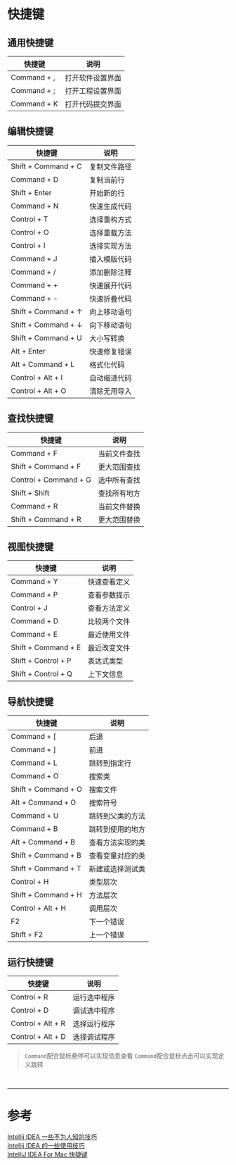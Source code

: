 # 快捷键
## 通用快捷键
|快捷键 | 说明 |
|--- |--- |
|Command + , | 打开软件设置界面 |
|Command + ; | 打开工程设置界面 |
|Command + K | 打开代码提交界面 |


## 编辑快捷键
|快捷键 | 说明 |
|--- |--- |
|Shift + Command + C | 复制文件路径 |
|Command + D | 复制当前行 |
|Shift + Enter | 开始新的行 |
|Command + N | 快速生成代码 |
|Control + T | 选择重构方式 |
|Control + O | 选择重载方法 |
|Control + I | 选择实现方法 |
|Command + J | 插入模版代码 |
|Command + / | 添加删除注释 |
|Command + + | 快速展开代码 |
|Command + - | 快速折叠代码 |
|Shift + Command + ↑ | 向上移动语句 |
|Shift + Command + ↓ | 向下移动语句 |
|Shift + Command + U | 大小写转换 |
|Alt + Enter | 快速修复错误 |
|Alt + Command + L | 格式化代码 |
|Control + Alt + I | 自动缩进代码 |
|Control + Alt + O | 清除无用导入 |


## 查找快捷键
|快捷键 | 说明 |
|--- |--- |
|Command + F | 当前文件查找 |
|Shift + Command + F | 更大范围查找 |
|Control + Command + G | 选中所有查找 |
|Shift + Shift | 查找所有地方 |
|Command + R | 当前文件替换 |
|Shift + Command + R | 更大范围替换 |


## 视图快捷键
|快捷键 | 说明 |
|--- |--- |
|Command + Y | 快速查看定义 |
|Command + P | 查看参数提示 |
|Control + J | 查看方法定义 |
|Command + D | 比较两个文件 |
|Command + E | 最近使用文件 |
|Shift + Command + E | 最近改变文件 |
|Shift + Control + P | 表达式类型 |
|Shift + Control + Q | 上下文信息 |


## 导航快捷键
|快捷键 | 说明 |
|--- |--- |
|Command + [ | 后退 |
|Command + ] | 前进 |
|Command + L | 跳转到指定行|
|Command + O | 搜索类 |
|Shift + Command + O | 搜索文件 |
|Alt + Command + O | 搜索符号 |
|Command + U | 跳转到父类的方法 |
|Command + B | 跳转到使用的地方 |
|Alt + Command + B | 查看方法实现的类 |
|Shift + Command + B | 查看变量对应的类 |
|Shift + Command + T | 新建或选择测试类 |
|Control + H | 类型层次 |
|Shift + Command + H | 方法层次 |
|Control + Alt + H | 调用层次 |
|F2 | 下一个错误 |
|Shift + F2 | 上一个错误 |


## 运行快捷键
|快捷键 | 说明 |
|--- |--- |
|Control + R | 运行选中程序 |
|Control + D | 调试选中程序 |
|Control + Alt + R | 选择运行程序 |
|Control + Alt + D | 选择调试程序 |

> `Command`配合鼠标悬停可以实现信息查看
> `Command`配合鼠标点击可以实现定义跳转


<br/>

---

# 参考

[Intellij IDEA 一些不为人知的技巧][1]  
[Intellij IDEA 的一些使用技巧][2]  
[IntelliJ IDEA For Mac 快捷键][3]  

[1]: http://www.jianshu.com/p/364b94a664ff
[2]: http://blog.khotyn.com/blog/2014/10/19/intellij-idea-feature/
[3]: http://wiki.jikexueyuan.com/project/intellij-idea-tutorial/keymap-mac-introduce.html